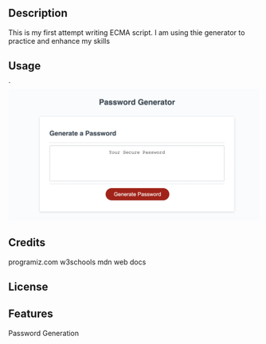 # <Your-Project-Title>

## Description

This is my first attempt writing ECMA script.  I am using thie generator to practice and enhance my skills



## Usage



`
    ![alt text](./assets/pwg.png)
    

## Credits
programiz.com
w3schools
mdn web docs

## License



## Features

Password Generation